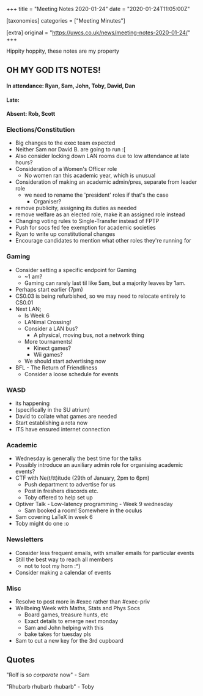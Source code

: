 +++
title = "Meeting Notes 2020-01-24"
date = "2020-01-24T11:05:00Z"

[taxonomies]
categories = ["Meeting Minutes"]

[extra]
original = "https://uwcs.co.uk/news/meeting-notes-2020-01-24/"
+++

<p>Hippity hoppity, these notes are my property</p>

<!-- more -->

## OH MY GOD ITS NOTES\!

#### In attendance: Ryan, Sam, John, Toby, David, Dan

#### Late:

#### Absent: Rob, Scott

### Elections/Constitution

  - Big changes to the exec team expected
  - Neither Sam nor David B. are going to run :\[
  - Also consider locking down LAN rooms due to low attendance at late hours?
  - Consideration of a Women's Officer role
      - No women ran this academic year, which is unusual
  - Consideration of making an academic admin/pres, separate from leader role
      - we need to rename the 'president' roles if that's the case
          - Organiser?
  - remove publicity, assigning its duties as needed
  - remove welfare as an elected role, make it an assigned role instead
  - Changing voting rules to Single-Transfer instead of FPTP
  - Push for socs fed fee exemption for academic societies
  - Ryan to write up constitutional changes
  - Encourage candidates to mention what other roles they're running for

### Gaming

  - Consider setting a specific endpoint for Gaming
      - \~1 am?
      - Gaming can rarely last til like 5am, but a majority leaves by 1am.
  - Perhaps start earlier (7pm)
  - CS0.03 is being refurbished, so we may need to relocate entirely to CS0.01
  - Next LAN;
      - Is Week 6
      - LANimal Crossing\!
      - Consider a LAN bus?
          - A physical, moving bus, not a network thing
      - More tournaments\!
          - Kinect games?
          - Wii games?
      - We should start advertising now
  - BFL - The Return of Friendliness
      - Consider a loose schedule for events

### WASD

  - its happening
  - (specifically in the SU atrium)
  - David to collate what games are needed
  - Start establishing a rota now
  - ITS have ensured internet connection

### Academic

  - Wednesday is generally the best time for the talks
  - Possibly introduce an auxiliary admin role for organising academic events?
  - CTF with Ne(t/tt)itude (29th of January, 2pm to 6pm)
      - Push department to advertise for us
      - Post in freshers discords etc.
      - Toby offered to help set up
  - Optiver Talk - Low-latency programming - Week 9 wednesday
      - Sam booked a room\! Somewhere in the oculus
  - Sam covering LaTeX in week 6
  - Toby might do one :o

### Newsletters

  - Consider less frequent emails, with smaller emails for particular events
  - Still the best way to reach all members
      - not to toot my horn :^)
  - Consider making a calendar of events

### Misc

  - Resolve to post more in \#exec rather than \#exec-priv
  - Wellbeing Week with Maths, Stats and Phys Socs
      - Board games, treasure hunts, etc
      - Exact details to emerge next monday
      - Sam and John helping with this
      - bake takes for tuesday pls
  - Sam to cut a new key for the 3rd cupboard

## Quotes

"Rolf is so *corporate* now" - Sam

"Rhubarb rhubarb rhubarb" - Toby

